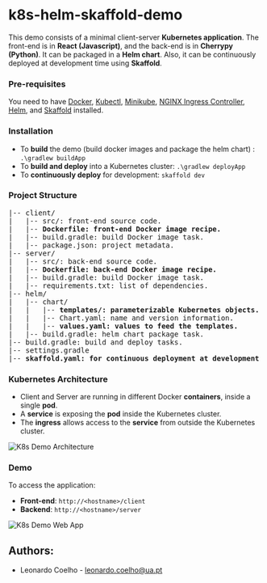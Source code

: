 # k8s-helm-skaffold-demo
This demo consists of a minimal client-server **Kubernetes application**. 
The front-end is in **React (Javascript)**, and the back-end is in **Cherrypy (Python)**.
It can be packaged in a **Helm chart**.
Also, it can be continuously deployed at development time using **Skaffold**.

### Pre-requisites
You need to have [Docker](https://docs.docker.com), [Kubectl](https://kubernetes.io/docs/tasks/tools/install-kubectl/), [Minikube](https://github.com/kubernetes/minikube), [NGINX Ingress Controller](https://docs.nginx.com/nginx-ingress-controller/installation/installation-with-helm/), [Helm](https://github.com/helm/helm), and [Skaffold](https://github.com/GoogleContainerTools/skaffold) installed.

### Installation
- To **build** the demo (build docker images and package the helm chart) : ```.\gradlew buildApp```
- To **build and deploy** into a Kubernetes cluster: ```.\gradlew deployApp```
- To **continuously deploy** for development: ```skaffold dev```

### Project Structure
<pre>
|-- client/
|   |-- src/: front-end source code.
|   |-- <b>Dockerfile: front-end Docker image recipe.</b>
|   |-- build.gradle: build Docker image task.
|   |-- package.json: project metadata.
|-- server/
|   |-- src/: back-end source code.
|   |-- <b>Dockerfile: back-end Docker image recipe.</b>
|   |-- build.gradle: build Docker image task.
|   |-- requirements.txt: list of dependencies.
|-- helm/
|   |-- chart/
|   |   |-- <b>templates/: parameterizable Kubernetes objects.</b>
|   |   |-- Chart.yaml: name and version information.
|   |   |-- <b>values.yaml: values to feed the templates.</b>
|   |-- build.gradle: helm chart package task.
|-- build.gradle: build and deploy tasks.
|-- settings.gradle
|-- <b>skaffold.yaml: for continuous deployment at development time.</b>
</pre>

### Kubernetes Architecture
- Client and Server are running in different Docker **containers**, inside a single **pod**.
- A **service** is exposing the **pod** inside the Kubernetes cluster.
- The **ingress** allows access to the **service** from outside the Kubernetes cluster.

![K8s Demo Architecture](https://github.com/LeonardoCoelho71950/k8s-demo/blob/master/docs/k8s-demo-arch.png "K8s Demo Architecture")

### Demo
To access the application: 
- **Front-end**: ```http://<hostname>/client```
- **Backend**: ```http://<hostname>/server```

![K8s Demo Web App](https://github.com/LeonardoCoelho71950/k8s-demo/blob/master/docs/k8s-demo-app.png "K8s Demo Web App")

## Authors:
- Leonardo Coelho	- <leonardo.coelho@ua.pt>
